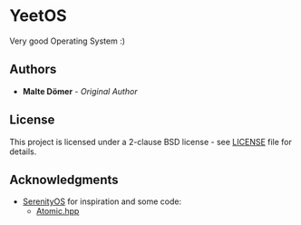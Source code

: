 # YeetOS

Very good Operating System :)

## Authors

* **Malte Dömer** - *Original Author*

## License

This project is licensed under a 2-clause BSD license - see [LICENSE](LICENSE) file for details.

## Acknowledgments

* [SerenityOS](https://github.com/SerenityOS/serenity) for inspiration and some code:
    - [Atomic.hpp](Include/LibYT/Atomic.hpp)
